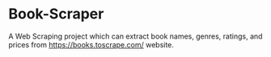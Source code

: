 # Book-Scraper
A Web Scraping project which can extract book names, genres, ratings, and prices from https://books.toscrape.com/ website.
